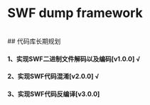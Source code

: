 # SWF dump framework
<br/>
## 代码库长期规划

#### 1、实现SWF二进制文件解码以及编码[v1.0.0] √
#### 2、实现SWF代码混淆[v2.0.0] √
#### 3、实现SWF代码反编译[v3.0.0]